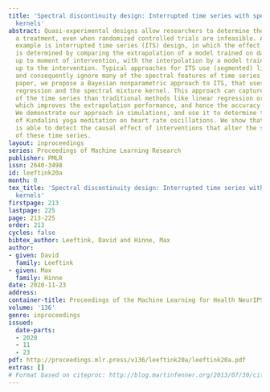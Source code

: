```yaml
---
title: 'Spectral discontinuity design: Interrupted time series with spectral mixture
  kernels'
abstract: Quasi-experimental designs allow researchers to determine the effect of
  a treatment, even when randomized controlled trials are infeasible. A prominent
  example is interrupted time series (ITS) design, in which the effect of an intervention
  is determined by comparing the extrapolation of a model trained on data acquired
  up to moment of intervention, with the interpolation by a model trained on data
  up to the intervention. Typical approaches for ITS use (segmented) linear regression,
  and consequently ignore many of the spectral features of time series data. In this
  paper, we propose a Bayesian nonparametric approach to ITS, that uses Gaussian process
  regression and the spectral mixture kernel. This approach can capture more structure
  of the time series than traditional methods like linear regression or AR(I)MA models,
  which improves the extrapolation performance, and hence the accuracy of causal inference.
  We demonstrate our approach in simulations, and use it to determine the causal effect
  of Kundalini yoga meditation on heart rate oscillations. We show that our approach
  is able to detect the causal effect of interventions that alter the spectral features
  of these time series.
layout: inproceedings
series: Proceedings of Machine Learning Research
publisher: PMLR
issn: 2640-3498
id: leeftink20a
month: 0
tex_title: 'Spectral discontinuity design: Interrupted time series with spectral mixture
  kernels'
firstpage: 213
lastpage: 225
page: 213-225
order: 213
cycles: false
bibtex_author: Leeftink, David and Hinne, Max
author:
- given: David
  family: Leeftink
- given: Max
  family: Hinne
date: 2020-11-23
address: 
container-title: Proceedings of the Machine Learning for Health NeurIPS Workshop
volume: '136'
genre: inproceedings
issued:
  date-parts:
  - 2020
  - 11
  - 23
pdf: http://proceedings.mlr.press/v136/leeftink20a/leeftink20a.pdf
extras: []
# Format based on citeproc: http://blog.martinfenner.org/2013/07/30/citeproc-yaml-for-bibliographies/
---
```

